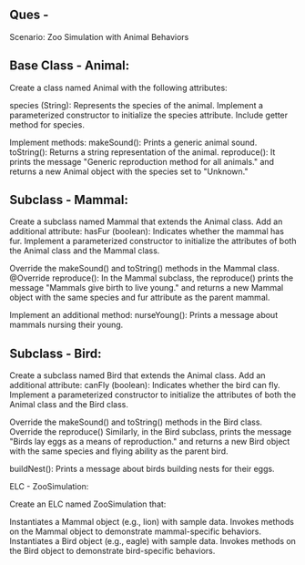 Ques - 
------------
Scenario: Zoo Simulation with Animal Behaviors 


Base Class - Animal:
----------------------

Create a class named Animal with the following attributes:

species (String): Represents the species of the animal.
Implement a parameterized constructor to initialize the species attribute.
Include getter method for species.

Implement methods:
makeSound(): Prints a generic animal sound.
toString(): Returns a string representation of the animal.
reproduce(): It prints the message "Generic reproduction method for all animals." and returns a new Animal object with the species set to "Unknown." 

Subclass - Mammal:
---------------------

Create a subclass named Mammal that extends the Animal class.
Add an additional attribute:
hasFur (boolean): Indicates whether the mammal has fur.
Implement a parameterized constructor to initialize the attributes of both the Animal class and the Mammal class.

Override the makeSound() and toString() methods in the Mammal class.
@Override reproduce(): 
In the Mammal subclass, the reproduce() prints the message "Mammals give birth to live young." and returns a new Mammal object with the same species and fur attribute as the parent mammal.  

Implement an additional method:
nurseYoung(): Prints a message about mammals nursing their young.

Subclass - Bird:
---------------------
Create a subclass named Bird that extends the Animal class.
Add an additional attribute:
canFly (boolean): Indicates whether the bird can fly.
Implement a parameterized constructor to initialize the attributes of both the Animal class and the Bird class.

Override the makeSound() and toString() methods in the Bird class.
Override the reproduce()
Similarly, in the Bird subclass, prints the message "Birds lay eggs as a means of reproduction." and returns a new Bird object with the same species and flying ability as the parent bird.

buildNest(): Prints a message about birds building nests for their eggs.

ELC  - ZooSimulation:

Create an ELC named ZooSimulation that:

Instantiates a Mammal object (e.g., lion) with sample data.
Invokes methods on the Mammal object to demonstrate mammal-specific behaviors.
Instantiates a Bird object (e.g., eagle) with sample data.
Invokes methods on the Bird object to demonstrate bird-specific behaviors.